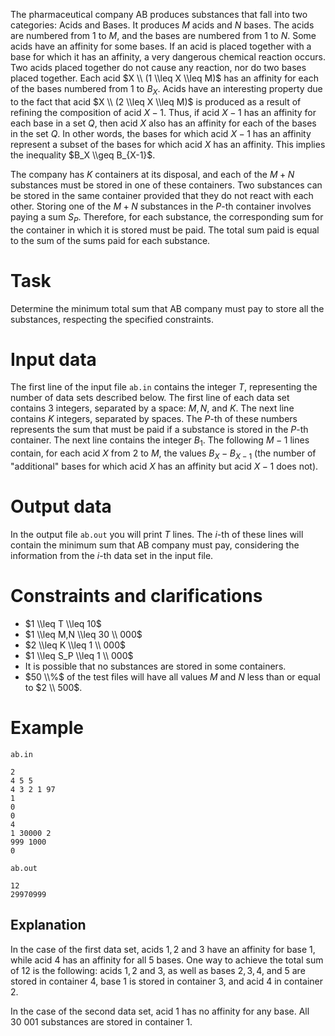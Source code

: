 
The pharmaceutical company AB produces substances that fall into two categories: Acids and Bases. It produces $M$ acids and $N$ bases. The acids are numbered from $1$ to $M$, and the bases are numbered from $1$ to $N$. Some acids have an affinity for some bases. If an acid is placed together with a base for which it has an affinity, a very dangerous chemical reaction occurs. Two acids placed together do not cause any reaction, nor do two bases placed together. Each acid $X \\ (1 \\leq X \\leq M)$ has an affinity for each of the bases numbered from $1$ to $B_X$. Acids have an interesting property due to the fact that acid $X \\ (2 \\leq X \\leq M)$ is produced as a result of refining the composition of acid $X-1$. Thus, if acid $X-1$ has an affinity for each base in a set $Q$, then acid $X$ also has an affinity for each of the bases in the set $Q$. In other words, the bases for which acid $X-1$ has an affinity represent a subset of the bases for which acid $X$ has an affinity. This implies the inequality $B_X \\geq B_{X-1}$.

The company has $K$ containers at its disposal, and each of the $M+N$ substances must be stored in one of these containers. Two substances can be stored in the same container provided that they do not react with each other. Storing one of the $M+N$ substances in the $P$-th container involves paying a sum $S_P$. Therefore, for each substance, the corresponding sum for the container in which it is stored must be paid. The total sum paid is equal to the sum of the sums paid for each substance.

# Task
Determine the minimum total sum that AB company must pay to store all the substances, respecting the specified constraints.

# Input data
The first line of the input file `ab.in` contains the integer $T$, representing the number of data sets described below. The first line of each data set contains $3$ integers, separated by a space: $M, N$, and $K$. The next line contains $K$ integers, separated by spaces. The $P$-th of these numbers represents the sum that must be paid if a substance is stored in the $P$-th container. The next line contains the integer $B_1$. The following $M-1$ lines contain, for each acid $X$ from $2$ to $M$, the values $B_X - B_{X-1}$ (the number of "additional" bases for which acid $X$ has an affinity but acid $X-1$ does not).

# Output data
In the output file `ab.out` you will print $T$ lines. The $i$-th of these lines will contain the minimum sum that AB company must pay, considering the information from the $i$-th data set in the input file.

# Constraints and clarifications
* $1 \\leq T \\leq 10$
* $1 \\leq M,N \\leq 30 \\ 000$
* $2 \\leq K \\leq 1 \\ 000$
* $1 \\leq S_P \\leq 1 \\ 000$
* It is possible that no substances are stored in some containers.
* $50 \\%$ of the test files will have all values $M$ and $N$ less than or equal to $2 \\ 500$.

# Example

`ab.in`
```
2
4 5 5
4 3 2 1 97
1
0
0
4
1 30000 2
999 1000
0
```

`ab.out`
```
12
29970999
```

## Explanation

In the case of the first data set, acids $1, 2$ and $3$ have an affinity for base $1$, while acid $4$ has an affinity for all $5$ bases. One way to achieve the total sum of $12$ is the following: acids $1, 2$ and $3$, as well as bases $2, 3, 4$, and $5$ are stored in container $4$, base $1$ is stored in container $3$, and acid $4$ in container $2$. 

In the case of the second data set, acid $1$ has no affinity for any base. All $30 \ 001$ substances are stored in container $1$.
